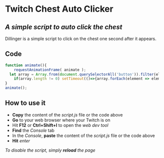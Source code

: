 # Twitch Chest Auto Clicker
## _A simple script to auto click the chest_

Dillinger is a simple script to click on the chest one second after it appears.

## Code

```js
function animate(){
	requestAnimationFrame( animate );
  let array = Array.from(document.querySelectorAll('button')).filter(element => element.className.match(/\bScCoreButtonSuccess/));
	if(array.length != 0) setTimeout(()=>{array.forEach(element => element.click());}, 1000);
}
animate();
```

## How to use it
- **Copy** the content of the _script.js_ file or the code above
- **Go** to your web browser where your Twitch is on
- Hit **F12** or **Ctrl+Shift+I** to open the _web dev tool_
- **Find** the _Console_ tab
- In the _Console_, **paste** the content of the _script.js_ file or the code above
- **Hit** _enter_

*To disable the script, simply **reload** the page*  
